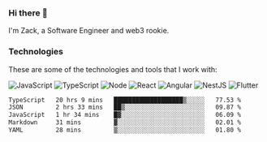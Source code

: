 ### Hi there 👋
I'm Zack, a Software Engineer and web3 rookie.

### Technologies
These are some of the technologies and tools that I work with:

![JavaScript](https://img.shields.io/badge/JavaScript-323330.svg?logo=javascript&logoColor=F7DF1E) 
![TypeScript](https://img.shields.io/badge/TypeScript-007ACC.svg?logo=typescript&logoColor=white) 
![Node](https://img.shields.io/badge/Node.js-43853D.svg?logo=node.js&logoColor=white)
![React](https://img.shields.io/badge/React-20232a.svg?logo=react&logoColor=61DAFB) 
![Angular](https://img.shields.io/badge/Angular-E23237.svg?logo=angularjs&logoColor=white)
![NestJS](https://img.shields.io/badge/NestJS-E0234E?logo=nestjs&logoColor=white)
![Flutter](https://img.shields.io/badge/Flutter-02569B.svg?logo=flutter&logoColor=white)

<!--START_SECTION:waka-->

```txt
TypeScript   20 hrs 9 mins   ███████████████████▒░░░░░   77.53 %
JSON         2 hrs 33 mins   ██▒░░░░░░░░░░░░░░░░░░░░░░   09.87 %
JavaScript   1 hr 34 mins    █▓░░░░░░░░░░░░░░░░░░░░░░░   06.09 %
Markdown     31 mins         ▓░░░░░░░░░░░░░░░░░░░░░░░░   02.01 %
YAML         28 mins         ▒░░░░░░░░░░░░░░░░░░░░░░░░   01.80 %
```

<!--END_SECTION:waka-->
